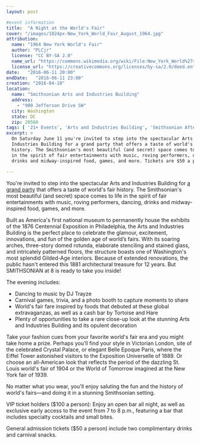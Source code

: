 ```yaml
---
layout: post

#event information
title:  "A Night at the World's Fair"
cover: "/images/1024px-New_York_World_Fair_August_1964.jpg"
attribution:
  name: "1964 New York World's Fair"
  author: "PLCjr"
  license: "CC BY-SA 2.0"
  name_url: "https://commons.wikimedia.org/wiki/File:New_York_World%27s_Fair_August_1964.jpeg"
  license_url: "https://creativecommons.org/licenses/by-sa/2.0/deed.en"
date:   "2016-06-11 20:00"
endDate:   "2016-06-11 23:00"
creation: "2016-04-18"
location:
  name: "Smithsonian Arts and Industries Building"
  address:
    - "900 Jefferson Drive SW"
  city: Washington
  state: DC
  zip: 20560
tags: [ '21+ Events', 'Arts and Industries Building', 'Smithsonian After Hours' ]
excerpt: >
  On Saturday June 11 you're invited to step into the spectacular Arts and
  Industries Building for a grand party that offers a taste of world's fair
  history. The Smithsonian's most beautiful (and secret) space comes to life
  in the spirit of fair entertainments with music, roving performers, dancing,
  drinks and midway-inspired food, games, and more. Tickets are $50 a person.
  
---
```


You're invited to step into the spectacular Arts and Industries Building for
[a grand party](http://smithsonianassociates.org/smithsonianat8/event/worlds-fair.aspx)
that offers a taste of world's fair history. The Smithsonian's
most beautiful (and secret) space comes to life in the spirit of fair
entertainments with music, roving performers, dancing, drinks and midway-inspired
food, games, and more.

Built as America's first national museum to permanently house the exhibits of
the 1876 Centennial Exposition in Philadelphia, the Arts and Industries
Building is the perfect place to celebrate the glamour, excitement,
innovations, and fun of the golden age of world’s fairs. With its soaring
arches, three-story domed rotunda, elaborate stenciling and stained glass,
and intricately patterned floors, the structure boasts one of Washington's
most splendid Gilded-Age interiors. Because of extended renovations,
the public hasn't entered this 1881 architectural treasure for 12 years.
But SMITHSONIAN at 8 is ready to take you inside!

The evening includes:

* Dancing to music by DJ Trayze
* Carnival games, trivia, and a photo booth to capture moments to share
* World's fair fare inspired by foods that debuted at these global
extravaganzas, as well as a cash bar by Tortoise and Hare
* Plenty of opportunities to take a rare close-up look at the stunning
Arts and Industries Building and its opulent decoration

Take your fashion cues from your favorite world's fair era and you
might take home a prize. Perhaps you’ll find your style in Victorian
London, site of the celebrated Crystal Palace, or elegant Belle Epoque
Paris, where the Eiffel Tower astonished visitors to the Exposition
Universelle of 1889. Or choose an all-American look that reflects
the period of the dazzling St. Louis world's fair of 1904 or the
World of Tomorrow imagined at the New York fair of 1939.

No matter what you wear, you'll enjoy saluting the fun and
the history of world's fairs—and doing it in a stunning
Smithsonian setting.

VIP ticket holders ($100 a person): Enjoy an open bar all night,
as well as exclusive early access to the event from 7 to 8 p.m.,
featuring a bar that includes specialty cocktails and small bites.

General admission tickets ($50 a person) include two complimentary
drinks and carnival snacks.
